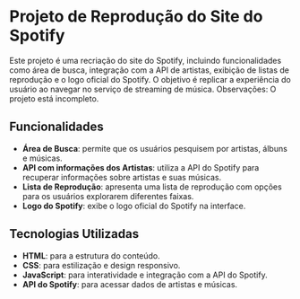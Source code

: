 # Projeto de Reprodução do Site do Spotify

Este projeto é uma recriação do site do Spotify, incluindo funcionalidades como área de busca, integração com a API de artistas, exibição de listas de reprodução e o logo oficial do Spotify. O objetivo é replicar a experiência do usuário ao navegar no serviço de streaming de música.
Observações: O projeto está incompleto.

## Funcionalidades

- **Área de Busca**: permite que os usuários pesquisem por artistas, álbuns e músicas.
- **API com informações dos Artistas**: utiliza a API do Spotify para recuperar informações sobre artistas e suas músicas.
- **Lista de Reprodução**: apresenta uma lista de reprodução com opções para os usuários explorarem diferentes faixas.
- **Logo do Spotify**: exibe o logo oficial do Spotify na interface.

## Tecnologias Utilizadas

- **HTML**: para a estrutura do conteúdo.
- **CSS**: para estilização e design responsivo.
- **JavaScript**: para interatividade e integração com a API do Spotify.
- **API do Spotify**: para acessar dados de artistas e músicas.
